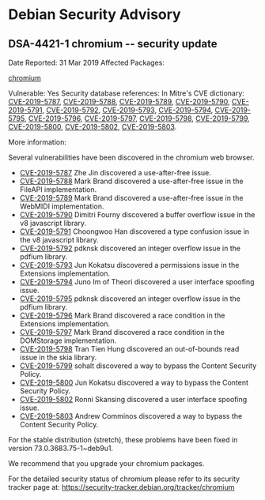 
Debian Security Advisory
========================


DSA-4421-1 chromium -- security update
--------------------------------------



Date Reported:
31 Mar 2019
Affected Packages:

[chromium](https://packages.debian.org/src:chromium)

Vulnerable:
Yes
Security database references:
In Mitre's CVE dictionary: [CVE-2019-5787](https://security-tracker.debian.org/tracker/CVE-2019-5787), [CVE-2019-5788](https://security-tracker.debian.org/tracker/CVE-2019-5788), [CVE-2019-5789](https://security-tracker.debian.org/tracker/CVE-2019-5789), [CVE-2019-5790](https://security-tracker.debian.org/tracker/CVE-2019-5790), [CVE-2019-5791](https://security-tracker.debian.org/tracker/CVE-2019-5791), [CVE-2019-5792](https://security-tracker.debian.org/tracker/CVE-2019-5792), [CVE-2019-5793](https://security-tracker.debian.org/tracker/CVE-2019-5793), [CVE-2019-5794](https://security-tracker.debian.org/tracker/CVE-2019-5794), [CVE-2019-5795](https://security-tracker.debian.org/tracker/CVE-2019-5795), [CVE-2019-5796](https://security-tracker.debian.org/tracker/CVE-2019-5796), [CVE-2019-5797](https://security-tracker.debian.org/tracker/CVE-2019-5797), [CVE-2019-5798](https://security-tracker.debian.org/tracker/CVE-2019-5798), [CVE-2019-5799](https://security-tracker.debian.org/tracker/CVE-2019-5799), [CVE-2019-5800](https://security-tracker.debian.org/tracker/CVE-2019-5800), [CVE-2019-5802](https://security-tracker.debian.org/tracker/CVE-2019-5802), [CVE-2019-5803](https://security-tracker.debian.org/tracker/CVE-2019-5803).  

More information:

Several vulnerabilities have been discovered in the chromium web browser.


* [CVE-2019-5787](https://security-tracker.debian.org/tracker/CVE-2019-5787)
Zhe Jin discovered a use-after-free issue.
* [CVE-2019-5788](https://security-tracker.debian.org/tracker/CVE-2019-5788)
Mark Brand discovered a use-after-free issue in the FileAPI
 implementation.
* [CVE-2019-5789](https://security-tracker.debian.org/tracker/CVE-2019-5789)
Mark Brand discovered a use-after-free issue in the WebMIDI
 implementation.
* [CVE-2019-5790](https://security-tracker.debian.org/tracker/CVE-2019-5790)
Dimitri Fourny discovered a buffer overflow issue in the v8 javascript
 library.
* [CVE-2019-5791](https://security-tracker.debian.org/tracker/CVE-2019-5791)
Choongwoo Han discovered a type confusion issue in the v8 javascript
 library.
* [CVE-2019-5792](https://security-tracker.debian.org/tracker/CVE-2019-5792)
pdknsk discovered an integer overflow issue in the pdfium library.
* [CVE-2019-5793](https://security-tracker.debian.org/tracker/CVE-2019-5793)
Jun Kokatsu discovered a permissions issue in the Extensions
 implementation.
* [CVE-2019-5794](https://security-tracker.debian.org/tracker/CVE-2019-5794)
Juno Im of Theori discovered a user interface spoofing issue.
* [CVE-2019-5795](https://security-tracker.debian.org/tracker/CVE-2019-5795)
pdknsk discovered an integer overflow issue in the pdfium library.
* [CVE-2019-5796](https://security-tracker.debian.org/tracker/CVE-2019-5796)
Mark Brand discovered a race condition in the Extensions implementation.
* [CVE-2019-5797](https://security-tracker.debian.org/tracker/CVE-2019-5797)
Mark Brand discovered a race condition in the DOMStorage implementation.
* [CVE-2019-5798](https://security-tracker.debian.org/tracker/CVE-2019-5798)
Tran Tien Hung discovered an out-of-bounds read issue in the skia library.
* [CVE-2019-5799](https://security-tracker.debian.org/tracker/CVE-2019-5799)
sohalt discovered a way to bypass the Content Security Policy.
* [CVE-2019-5800](https://security-tracker.debian.org/tracker/CVE-2019-5800)
Jun Kokatsu discovered a way to bypass the Content Security Policy.
* [CVE-2019-5802](https://security-tracker.debian.org/tracker/CVE-2019-5802)
Ronni Skansing discovered a user interface spoofing issue.
* [CVE-2019-5803](https://security-tracker.debian.org/tracker/CVE-2019-5803)
Andrew Comminos discovered a way to bypass the Content Security Policy.


For the stable distribution (stretch), these problems have been fixed in
version 73.0.3683.75-1~deb9u1.


We recommend that you upgrade your chromium packages.


For the detailed security status of chromium please refer to
its security tracker page at:
<https://security-tracker.debian.org/tracker/chromium>





